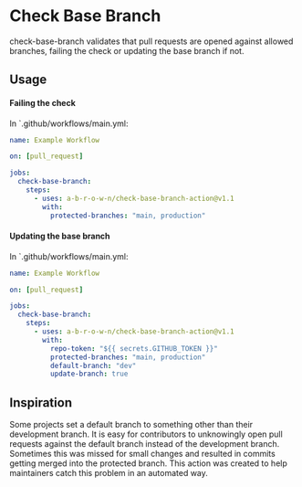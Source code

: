 # Check Base Branch

check-base-branch validates that pull requests are opened against allowed branches, failing the check or updating the base branch if not.

## Usage

#### Failing the check

In `.github/workflows/main.yml:

```yml
name: Example Workflow

on: [pull_request]

jobs:
  check-base-branch:
    steps:
      - uses: a-b-r-o-w-n/check-base-branch-action@v1.1
        with:
          protected-branches: "main, production"
```

#### Updating the base branch

In `.github/workflows/main.yml:

```yml
name: Example Workflow

on: [pull_request]

jobs:
  check-base-branch:
    steps:
      - uses: a-b-r-o-w-n/check-base-branch-action@v1.1
        with:
          repo-token: "${{ secrets.GITHUB_TOKEN }}"
          protected-branches: "main, production"
          default-branch: "dev"
          update-branch: true
```

## Inspiration

Some projects set a default branch to something other than their development branch. It is easy for contributors to unknowingly open pull requests against the default branch instead of the development branch.
Sometimes this was missed for small changes and resulted in commits getting merged into the protected branch. This action was created to help maintainers catch this problem in an automated way.
